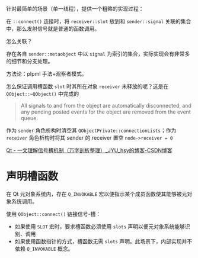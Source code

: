 针对最简单的场景（单一线程），提供一个粗略的实现过程：

在 `::connect()` 连接时，将 `receiver::slot` 放到和 `sender::signal` 关联的集合中，那么发射信号就是普通的函数调用。

怎么关联？

存在各自 `sender::metaobject` 中以 `signal` 为索引的集合，实际实现会有非常多的细节和分支处理。

方法论：pIpml 手法+观察者模式。

怎么保证调用槽函数 `slot` 时其所在对象 `receiver` 未释放的呢？这是在 `QObject::~QObject()` 中完成的

> All signals to and from the object are automatically disconnected, and any pending posted events for the object are removed from the event queue.

作为 `sender` 角色析构时清空其 `QObjectPrivate::connectionLists`；作为 `receiver` 角色析构时将其 sender 的 receiver 置空 `node->receiver = 0`

[Qt - 一文理解信号槽机制（万字剖析整理）_JYU_hsy的博客-CSDN博客](https://blog.csdn.net/weixin_40774605/article/details/109342536)

# 声明槽函数

在 Qt 元对象系统内，存在 `Q_INVOKABLE` 宏以便指示某个成员函数使其能够被元对象系统调用。

使用 `QObject::connect()` 链接信号-槽：

- 如果使用 `SLOT` 宏时，要求槽函数必须使用 `slots` 声明以便元对象系统能够识别、调用
- 如果使用函数指针的方式，槽函数无需 `slots` 声明。此场景下，内部实现并不依赖 `Q_INVOKABLE` 概念。